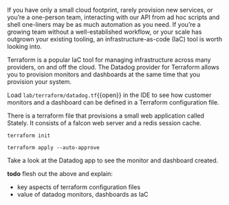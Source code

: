 If you have only a small cloud footprint, rarely provision new services, or you’re a one-person team, interacting with our API from ad hoc scripts and shell one-liners may be as much automation as you need. If you’re a growing team without a well-established workflow, or your scale has outgrown your existing tooling, an infrastructure-as-code (IaC) tool is worth looking into.

Terraform is a popular IaC tool for managing infrastructure across many providers, on and off the cloud. The Datadog provider for Terraform allows you to provision monitors and dashboards at the same time that you provision your system.

Load `lab/terraform/datadog.tf`{{open}} in the IDE to see how customer monitors and a dashboard can be defined in a Terraform configuration file.


There is a terraform file that provisions a small web application called Stately. It consists of a falcon web server and a redis session cache. 

`terraform init`

`terraform apply --auto-approve`

Take a look at the Datadog app to see the monitor and dashboard created.

**todo** flesh out the above and explain:
  - key aspects of terraform configuration files
  - value of datadog monitors, dashboards as IaC
